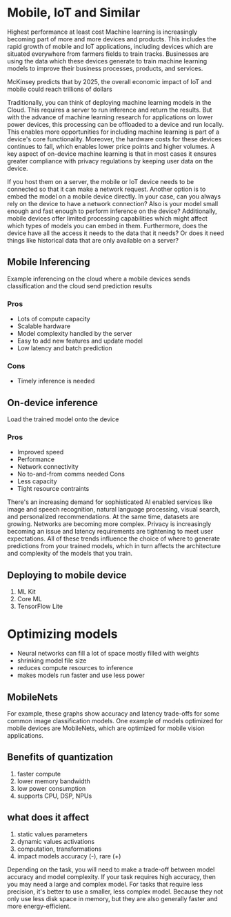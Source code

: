 # Mobile, IoT and Similar

Highest performance at least cost
Machine learning is increasingly becoming part of more and more devices and products. This includes the rapid growth of mobile and IoT applications, including devices which are situated everywhere from farmers fields to train tracks. Businesses are using the data which these devices generate to train machine learning models to improve their business processes, products, and services.

McKinsey predicts that by 2025, the overall economic impact of IoT and mobile could reach trillions of dollars

Traditionally, you can think of deploying machine learning models in the Cloud. This requires a server to run inference and return the results. But with the advance of machine learning research for applications on lower power devices, this processing can be offloaded to a device and run locally. This enables more opportunities for including machine learning is part of a device's core functionality. Moreover, the hardware costs for these devices continues to fall, which enables lower price points and higher volumes. A key aspect of on-device machine learning is that in most cases it ensures greater compliance with privacy regulations by keeping user data on the device.

If you host them on a server, the mobile or IoT device needs to be connected so that it can make a network request. Another option is to embed the model on a mobile device directly. In your case, can you always rely on the device to have a network connection? Also is your model small enough and fast enough to perform inference on the device? Additionally, mobile devices offer limited processing capabilities which might affect which types of models you can embed in them. Furthermore, does the device have all the access it needs to the data that it needs? Or does it need things like historical data that are only available on a server? 

## Mobile Inferencing
Example inferencing on the cloud where a mobile devices sends classification and the cloud send prediction results
### Pros
- Lots of compute capacity
- Scalable hardware
- Model complexity handled by the server
- Easy to add new features and update model
- Low latency and batch prediction

### Cons
- Timely inference is needed

## On-device inference
Load the trained model onto the device
### Pros
- Improved speed
- Performance
- Network connectivity
- No to-and-from comms needed
Cons 
- Less capacity
- Tight resource contraints
  
There's an increasing demand for sophisticated AI enabled services like image and speech recognition, natural language processing, visual search, and personalized recommendations. At the same time, datasets are growing. Networks are becoming more complex. Privacy is increasingly becoming an issue and latency requirements are tightening to meet user expectations. All of these trends influence the choice of where to generate predictions from your trained models, which in turn affects the architecture and complexity of the models that you train.

## Deploying to mobile device
1. ML Kit
1. Core ML
1. TensorFlow Lite 

# Optimizing models
- Neural networks can fill a lot of space mostly filled with weights
- shrinking model file size
- reduces compute resources to inference
- makes models run faster and use less power

## MobileNets
For example, these graphs show accuracy and latency trade-offs for some common image classification models. One example of models optimized for mobile devices are MobileNets, which are optimized for mobile vision applications. 

## Benefits of quantization
1. faster compute
1. lower memory bandwidth
1. low power consumption
1. supports CPU, DSP, NPUs

## what does it affect
1. static values parameters
1. dynamic values activations 
1. computation, transformations
1. impact models accuracy (-), rare (+)

Depending on the task, you will need to make a trade-off between model accuracy and model complexity. If your task requires high accuracy, then you may need a large and complex model. For tasks that require less precision, it's better to use a smaller, less complex model. Because they not only use less disk space in memory, but they are also generally faster and more energy-efficient.
